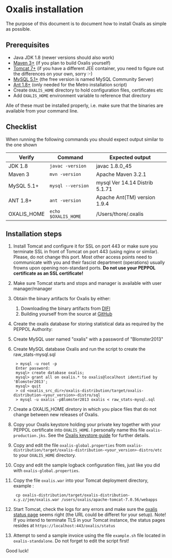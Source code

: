# Oxalis installation

The purpose of this document is to document how to install Oxalis as simple as possible.

## Prerequisites

* Java JDK 1.8 (newer versions should also work)
* [Maven 3+](http://maven.apache.org/download.cgi) (if you plan to build Oxalis yourself)
* [Tomcat 7+](http://tomcat.apache.org/download-70.cgi) (if you have a different JEE container, you need to figure out the differences on your own, sorry :-)
* [MySQL 5.1+](http://www.mysql.com/downloads/mysql/) (the free version is named MySQL Community Server)
* [Ant 1.8+](http://ant.apache.org/bindownload.cgi) (only needed for the Metro installation script)
* Create `OXALIS_HOME` directory to hold configuration files, certificates etc
* Add `OXALIS_HOME` environment variable to reference that directory

Alle of these must be installed properly, i.e. make sure that the binaries are available from your command line.


## Checklist
When running the following commands you should expect output similar to the one shown

| Verify | Command | Expected output |
| ------ | ------- | --------------- |
| JDK 1.8 | `javac -version` | javac 1.8.0_45 |
| Maven 3 | `mvn -version` | Apache Maven 3.2.1 |
| MySQL 5.1+ | `mysql --version` | mysql  Ver 14.14 Distrib 5.1.71 |
| ANT 1.8+ | `ant -version` | Apache Ant(TM) version 1.9.4 |
| OXALIS_HOME | `echo $OXALIS_HOME` | /Users/thore/.oxalis |


## Installation steps

1. Install Tomcat and configure it for SSL on port 443 or make sure you terminate SSL in front of Tomcat on port 443 (using nginx or similar). Please, do not change this port. Most other access points need to communicate with you and their fascist department (operations) usually frowns upon opening non-standard ports. **Do not use your PEPPOL certificate as an SSL certificate!**

1. Make sure Tomcat starts and stops and manager is available with user manager/manager

1. Obtain the binary artifacts for Oxalis by either:
    1. Downloading the binary artifacts from [DIFI](http://vefa.difi.no/oxalis/) 
    1. Building yourself from the source at [GitHub](https://github.com/difi/oxalis/)

1. Create the oxalis database for storing statistical data as required by the PEPPOL Authority:

1. Create MySQL user named "oxalis" with a password of "Blomster2013"

1. Create MySQL database Oxalis and run the script to create the raw_stats-mysql.sql

        > mysql -u root -p
        Enter password:
        mysql> create database oxalis;
        mysql> grant all on oxalis.* to oxalis@localhost identified by 'Blomster2013';
        mysql> quit
        > cd <oxalis_src_dir>/oxalis-distribution/target/oxalis-distribution-<your_version>-distro/sql
        > mysql -u oxalis -pBlomster2013 oxalis < raw_stats-mysql.sql

1. Create a OXALIS_HOME diretory in which you place files that do not change between new releases of Oxalis.

1. Copy your Oxalis keystore holding your private key together with your PEPPOL certificate into `OXALIS_HOME`. I personally name this file `oxalis-production.jks`.  See the [Oxalis keystore guide](/doc/keystore.md) for further details.

1. Copy and edit the file `oxalis-global.properties` from `oxalis-distribution/target/oxalis-distribution-<your_version>-distro/etc` to your `OXALIS_HOME` directory.

 1. Copy and edit the sample logback configuration files, just like you did with `oxalis-global.properties`.

1. Copy the file `oxalis.war` into your Tomcat deployment directory, example :

        cp oxalis-distribution/target/oxalis-distribution-x.y.z/jee/oxalis.war /users/oxalis/apache-tomcat-7.0.56/webapps

1. Start Tomcat, check the logs for any errors and make sure the [oxalis status page](http://localhost/oxalis/status) seems right (the URL could be differet for your setup).
   Note! If you intend to terminate TLS in your Tomcat instance, the status pages resides at `https://localhost:443/oxalis/status`

1. Attempt to send a sample invoice using the file `example.sh` file located in `oxalis-standalone`.
 Do not forget to edit the script first!

Good luck!
